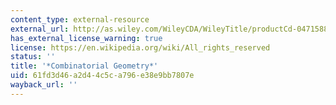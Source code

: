 ```yaml
---
content_type: external-resource
external_url: http://as.wiley.com/WileyCDA/WileyTitle/productCd-0471588903.html
has_external_license_warning: true
license: https://en.wikipedia.org/wiki/All_rights_reserved
status: ''
title: '*Combinatorial Geometry*'
uid: 61fd3d46-a2d4-4c5c-a796-e38e9bb7807e
wayback_url: ''
---
```

